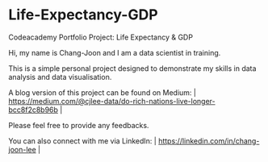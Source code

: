 # Life-Expectancy-GDP

Codeacademy Portfolio Project: Life Expectancy & GDP

Hi, my name is Chang-Joon and I am a data scientist in training.

This is a simple personal project designed to demonstrate my skills in data analysis and data visualisation. 

A blog version of this project can be found on Medium: | https://medium.com/@cjlee-data/do-rich-nations-live-longer-bcc8f2c8b96b |

Please feel free to provide any feedbacks.

You can also connect with me via LinkedIn: | https://linkedin.com/in/chang-joon-lee |

